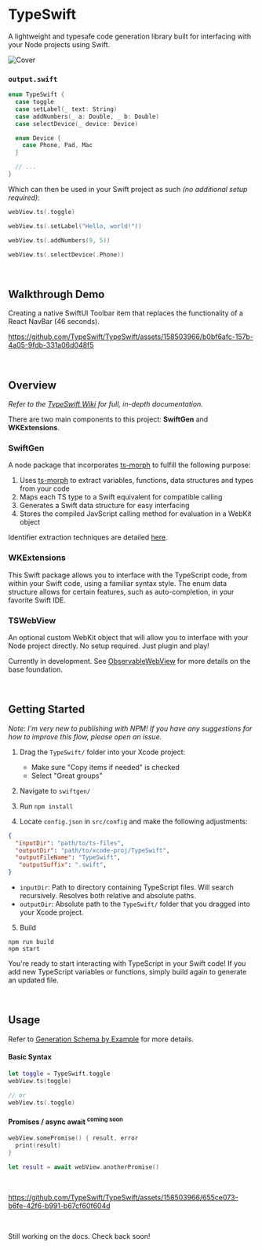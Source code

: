 # TypeSwift
A lightweight and typesafe code generation library built for interfacing with your Node projects using Swift.

![Cover](https://github.com/TypeSwift/TypeSwift/assets/158503966/ad793b15-ae1d-461e-b4a6-600470474de5)

### `output.swift`

```swift
enum TypeSwift {
  case toggle
  case setLabel(_ text: String)
  case addNumbers(_ a: Double, _ b: Double)
  case selectDevice(_ device: Device)

  enum Device {
    case Phone, Pad, Mac
  }

  // ...
}
```

Which can then be used in your Swift project as such _(no additional setup required)_:

```swift
webView.ts(.toggle)

webView.ts(.setLabel("Hello, world!"))

webView.ts(.addNumbers(9, 5))

webView.ts(.selectDevice(.Phone))
```

<p>&nbsp;</p>

## Walkthrough Demo

Creating a native SwiftUI Toolbar item that replaces the functionality of a React NavBar (46 seconds).

https://github.com/TypeSwift/TypeSwift/assets/158503966/b0bf6afc-157b-4a05-9fdb-331a06d048f5

<p>&nbsp;</p>

## Overview

*Refer to the [TypeSwift Wiki](https://github.com/TypeSwift/TypeSwift/wiki) for full, in-depth documentation.*

There are two main components to this project: **SwiftGen** and **WKExtensions**.

### SwiftGen

A node package that incorporates [ts-morph](https://github.com/dsherret/ts-morph) to fulfill the following purpose:

1. Uses [ts-morph](https://github.com/dsherret/ts-morph) to extract variables, functions, data structures and types from your code
2. Maps each TS type to a Swift equivalent for compatible calling
3. Generates a Swift data structure for easy interfacing
4. Stores the compiled JavScript calling method for evaluation in a WebKit object

Identifier extraction techniques are detailed [here](https://github.com/TypeSwift/TypeSwift/wiki/Extraction-Techniques#extracting-variables).

### WKExtensions

This Swift package allows you to interface with the TypeScript code, from within your Swift code, using a familiar syntax style. The enum data structure allows for certain features, such as auto-completion, in your favorite Swift IDE.

### TSWebView

An optional custom WebKit object that will allow you to interface with your Node project directly. No setup required. Just plugin and play!

Currently in development. See [ObservableWebView](https://github.com/buzsh/ObservableWebView) for more details on the base foundation.

<p>&nbsp;</p>

## Getting Started

*Note: I'm very new to publishing with NPM! If you have any suggestions for how to improve this flow, please open an issue.*

1. Drag the `TypeSwift/` folder into your Xcode project:

   - Make sure "Copy items if needed" is checked
   - Select "Great groups"

2. Navigate to `swiftgen/`
3. Run `npm install`
4. Locate `config.json` in `src/config` and make the following adjustments:

```json
{
  "inputDir": "path/to/ts-files",
  "outputDir": "path/to/xcode-proj/TypeSwift",
  "outputFileName": "TypeSwift",
   "outputSuffix": ".swift",
}
```

- `inputDir`: Path to directory containing TypeScript files. Will search recursively. Resolves both relative and absolute paths.
- `outputDir`: Absolute path to the `TypeSwift/` folder that you dragged into your Xcode project.

5. Build

```npm
npm run build
npm start
```

You're ready to start interacting with TypeScript in your Swift code! If you add new TypeScript variables or functions, simply build again to generate an updated file.

<p>&nbsp;</p>

## Usage

Refer to [Generation Schema by Example](https://github.com/TypeSwift/TypeSwift/wiki/Generation-Schema-by-Example) for more details.

#### Basic Syntax

```swift
let toggle = TypeSwift.toggle
webView.ts(toggle)

// or
webView.ts(.toggle)
```

#### Promises / async await <sup>coming soon</sup>

```swift
webView.somePromise() { result, error
  print(result)
}

let result = await webView.anotherPromise()
```

<p>&nbsp;</p>

https://github.com/TypeSwift/TypeSwift/assets/158503966/655ce073-b6fe-42f6-b991-b67cf60f604d

<p>&nbsp;</p>

Still working on the docs. Check back soon!

<p>&nbsp;</p>
